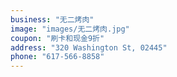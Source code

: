 ```yaml
---
business: "无二烤肉"
image: "images/无二烤肉.jpg"
coupon: "刷卡和现金9折"
address: "320 Washington St, 02445"
phone: "617-566-8858"
---
```

